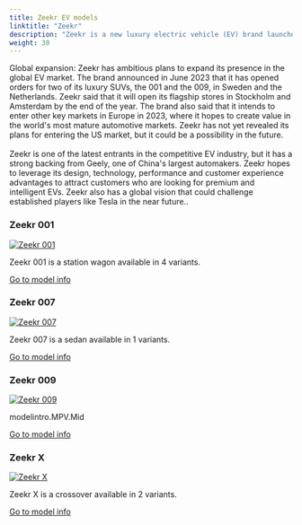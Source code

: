 ```yaml
---
title: Zeekr EV models
linktitle: "Zeekr"
description: "Zeekr is a new luxury electric vehicle (EV) brand launched by Geely Automobile in 2021. The brand aims to compete with Tesla and other high-end EV makers in China and beyond. Zeekr's EV strategy is based on four pillars design, technology, performance and customer experience."
weight: 30
---
```

<!-- markdownlint-disable MD033 -->
<!-- markdownlint-disable MD010 -->
Global expansion: Zeekr has ambitious plans to expand its presence in the global EV market. The brand announced in June 2023 that it has opened orders for two of its luxury SUVs, the 001 and the 009, in Sweden and the Netherlands. Zeekr said that it will open its flagship stores in Stockholm and Amsterdam by the end of the year. The brand also said that it intends to enter other key markets in Europe in 2023, where it hopes to create value in the world's most mature automotive markets. Zeekr has not yet revealed its plans for entering the US market, but it could be a possibility in the future.<br/> </br>Zeekr is one of the latest entrants in the competitive EV industry, but it has a strong backing from Geely, one of China's largest automakers. Zeekr hopes to leverage its design, technology, performance and customer experience advantages to attract customers who are looking for premium and intelligent EVs. Zeekr also has a global vision that could challenge established players like Tesla in the near future..

<div class="container shadow-sm p-3 mb-4 bg-body-tertiary rounded border">
<h3> Zeekr 001</h3>
	<div class="row">
		<div class="col col-12 col-md-6">
			<a href="001"><img src="https://media.evkx.net/multimedia/models/zeekr/001/001_performance_awd/main_1_st.jpg" class="img-fluid" alt="Zeekr 001" ></a>
		</div>
		<div class="col col-12 col-md-6">
<p>
Zeekr 001 is a station wagon available in 4 variants.
</p>
	<a href="001/" class="btn btn-outline-primary" role="button">Go to model info</a>
		</div>
	</div>
</div>
<div class="container shadow-sm p-3 mb-4 bg-body-tertiary rounded border">
<h3> Zeekr 007</h3>
	<div class="row">
		<div class="col col-12 col-md-6">
			<a href="007"><img src="https://media.evkx.net/multimedia/models/zeekr/007/007_awd_performance/main_1_st.jpg" class="img-fluid" alt="Zeekr 007" ></a>
		</div>
		<div class="col col-12 col-md-6">
<p>
Zeekr 007 is a sedan available in 1 variants.
</p>
	<a href="007/" class="btn btn-outline-primary" role="button">Go to model info</a>
		</div>
	</div>
</div>
<div class="container shadow-sm p-3 mb-4 bg-body-tertiary rounded border">
<h3> Zeekr 009</h3>
	<div class="row">
		<div class="col col-12 col-md-6">
			<a href="009"><img src="https://media.evkx.net/multimedia/models/zeekr/009/009_me_edition/main_1_st.jpg" class="img-fluid" alt="Zeekr 009" ></a>
		</div>
		<div class="col col-12 col-md-6">
<p>
modelintro.MPV.Mid
</p>
	<a href="009/" class="btn btn-outline-primary" role="button">Go to model info</a>
		</div>
	</div>
</div>
<div class="container shadow-sm p-3 mb-4 bg-body-tertiary rounded border">
<h3> Zeekr X</h3>
	<div class="row">
		<div class="col col-12 col-md-6">
			<a href="x"><img src="https://media.evkx.net/multimedia/models/zeekr/x/x_privelige_awd/main_1_st.jpg" class="img-fluid" alt="Zeekr X" ></a>
		</div>
		<div class="col col-12 col-md-6">
<p>
Zeekr X is a crossover available in 2 variants.
</p>
	<a href="x/" class="btn btn-outline-primary" role="button">Go to model info</a>
		</div>
	</div>
</div>
